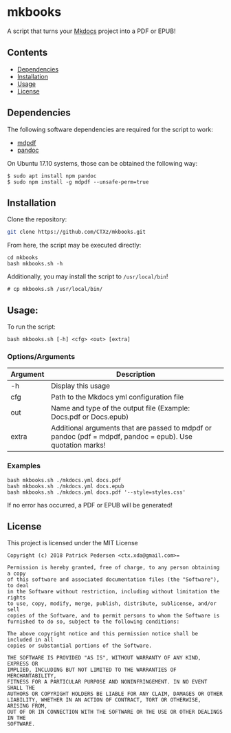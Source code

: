 # mkbooks

A script that turns your [Mkdocs](http://Mkdocs.org) project into a PDF or EPUB!

## Contents

- [Dependencies](#dependencies)
- [Installation](#installation)
- [Usage](#usage)
- [License](#license)

## Dependencies

The following software dependencies are required for the script to work:

- [mdpdf](https://github.com/BlueHatbRit/mdpdf)
- [pandoc](https://pandoc.org/)

On Ubuntu 17.10 systems, those can be obtained the following way:
```
$ sudo apt install npm pandoc
$ sudo npm install -g mdpdf --unsafe-perm=true
```

## Installation

Clone the repository:

```bash
git clone https://github.com/CTXz/mkbooks.git
```

From here, the script may be executed directly:
```
cd mkbooks
bash mkbooks.sh -h
```

Additionally, you may install the script to `/usr/local/bin`!

```
# cp mkbooks.sh /usr/local/bin/
```

## Usage:

To run the script:

```
bash mkbooks.sh [-h] <cfg> <out> [extra]
```

### Options/Arguments

|Argument|Description                                                                                               |
|--------|----------------------------------------------------------------------------------------------------------|
|-h      |Display this usage                                                                                        |
|cfg     |Path to the Mkdocs yml configuration file                                                                 |
|out     |Name and type of the output file (Example: Docs.pdf or Docs.epub)                                         |
|extra   |Additional arguments that are passed to mdpdf or pandoc (pdf = mdpdf, pandoc = epub). Use quotation marks!|

### Examples

```
bash mkbooks.sh ./mkdocs.yml docs.pdf
bash mkbooks.sh ./mkdocs.yml docs.epub
bash mkbooks.sh ./mkdocs.yml docs.pdf '--style=styles.css'
```

If no error has occurred, a PDF or EPUB will be generated!

## License
This project is licensed under the MIT License

```
Copyright (c) 2018 Patrick Pedersen <ctx.xda@gmail.com>=

Permission is hereby granted, free of charge, to any person obtaining a copy
of this software and associated documentation files (the "Software"), to deal
in the Software without restriction, including without limitation the rights
to use, copy, modify, merge, publish, distribute, sublicense, and/or sell
copies of the Software, and to permit persons to whom the Software is
furnished to do so, subject to the following conditions:

The above copyright notice and this permission notice shall be included in all
copies or substantial portions of the Software.

THE SOFTWARE IS PROVIDED "AS IS", WITHOUT WARRANTY OF ANY KIND, EXPRESS OR
IMPLIED, INCLUDING BUT NOT LIMITED TO THE WARRANTIES OF MERCHANTABILITY,
FITNESS FOR A PARTICULAR PURPOSE AND NONINFRINGEMENT. IN NO EVENT SHALL THE
AUTHORS OR COPYRIGHT HOLDERS BE LIABLE FOR ANY CLAIM, DAMAGES OR OTHER
LIABILITY, WHETHER IN AN ACTION OF CONTRACT, TORT OR OTHERWISE, ARISING FROM,
OUT OF OR IN CONNECTION WITH THE SOFTWARE OR THE USE OR OTHER DEALINGS IN THE
SOFTWARE.
```
